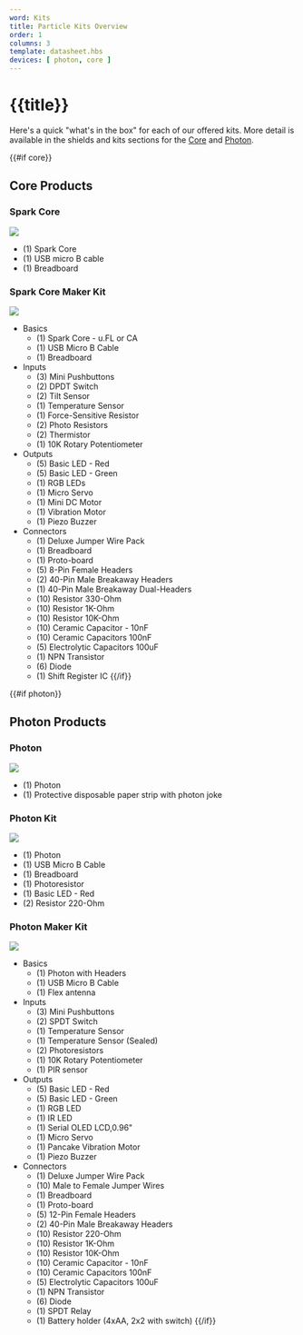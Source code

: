 ```yaml
---
word: Kits
title: Particle Kits Overview
order: 1
columns: 3
template: datasheet.hbs
devices: [ photon, core ]
---
```


# {{title}}

Here's a quick "what's in the box" for each of our offered kits. More detail is available in the shields and kits sections for the [Core](/datasheets/core-shields-and-kits) and [Photon](/datasheets/photon-shields-and-kits).

{{#if core}}
  ## Core Products

  ### Spark Core
  ![]({{assets}}/images/core-contents.jpg)
  - (1) Spark Core
  - (1) USB micro B cable
  - (1) Breadboard

  ### Spark Core Maker Kit
  ![]({{assets}}/images/core-mkit.jpg)
  - Basics
    - (1) Spark Core - u.FL or CA
    - (1) USB Micro B Cable
    - (1) Breadboard
  - Inputs
    - (3) Mini Pushbuttons
    - (2) DPDT Switch
    - (2) Tilt Sensor
    - (1) Temperature Sensor
    - (1) Force-Sensitive Resistor
    - (2) Photo Resistors
    - (2) Thermistor
    - (1) 10K Rotary Potentiometer
  - Outputs
    - (5) Basic LED - Red
    - (5) Basic LED - Green
    - (1) RGB LEDs
    - (1) Micro Servo
    - (1) Mini DC Motor
    - (1) Vibration Motor
    - (1) Piezo Buzzer
  - Connectors
    - (1) Deluxe Jumper Wire Pack
    - (1) Breadboard
    - (1) Proto-board
    - (5) 8-Pin Female Headers
    - (2) 40-Pin Male Breakaway Headers
    - (1) 40-Pin Male Breakaway Dual-Headers
    - (10) Resistor 330-Ohm
    - (10) Resistor 1K-Ohm
    - (10) Resistor 10K-Ohm
    - (10) Ceramic Capacitor - 10nF
    - (10) Ceramic Capacitors 100nF
    - (5) Electrolytic Capacitors 100uF
    - (1) NPN Transistor
    - (6) Diode
    - (1) Shift Register IC
{{/if}}

{{#if photon}}
  ## Photon Products

  ### Photon
  ![]({{assets}}/images/photon-matchbox.jpg)
  - (1) Photon
  - (1) Protective disposable paper strip with photon joke

  ### Photon Kit
  ![]({{assets}}/images/phokit-contents.jpg)
  - (1) Photon
  - (1) USB Micro B Cable
  - (1) Breadboard
  - (1) Photoresistor
  - (1) Basic LED - Red
  - (2) Resistor 220-Ohm

  ### Photon Maker Kit
  ![]({{assets}}/images/photon-mkit-grey.png)

  - Basics
    - (1) Photon with Headers
    - (1) USB Micro B Cable
    - (1) Flex antenna
  - Inputs
    - (3) Mini Pushbuttons
    - (2) SPDT Switch
    - (1) Temperature Sensor
    - (1) Temperature Sensor (Sealed)
    - (2) Photoresistors
    - (1) 10K Rotary Potentiometer
    - (1) PIR sensor
  - Outputs
    - (5) Basic LED - Red
    - (5) Basic LED - Green
    - (1) RGB LED
    - (1) IR LED
    - (1) Serial OLED LCD,0.96"
    - (1) Micro Servo
    - (1) Pancake Vibration Motor
    - (1) Piezo Buzzer
  - Connectors
    - (1) Deluxe Jumper Wire Pack
    - (10) Male to Female Jumper Wires
    - (1) Breadboard
    - (1) Proto-board
    - (5) 12-Pin Female Headers
    - (2) 40-Pin Male Breakaway Headers
    - (10) Resistor 220-Ohm
    - (10) Resistor 1K-Ohm
    - (10) Resistor 10K-Ohm
    - (10) Ceramic Capacitor - 10nF
    - (10) Ceramic Capacitors 100nF
    - (5) Electrolytic Capacitors 100uF
    - (1) NPN Transistor
    - (6) Diode
    - (1) SPDT Relay
    - (1) Battery holder (4xAA, 2x2 with switch)
{{/if}}
